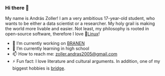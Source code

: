 ### Hi there 👋
My name is András Zoller! I am a very ambitious 17-year-old student, who wants to be either a data scientist or a researcher.
My holy grail is making the world more livable and easier. Not least, my philosophy is rooted in open-source software, 
therefore I love 🐧[Linux](https://en.wikipedia.org/wiki/Linux)!

- 🔭 I’m currently working on [BRANEN](https://github.com/huncut2016/branen)
- 🌱 I’m currently learning in high school
- 📫 How to reach me: <zoller.andras2005@gmail.com>
- ⚡ Fun fact: I love literature and cultural arguments. In addition, one of my biggest hobbies is [bridge](https://en.wikipedia.org/wiki/Contract_bridge).

